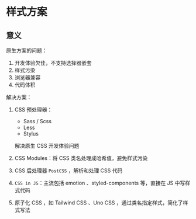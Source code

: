 # 样式方案

## 意义

原生方案的问题：

1. 开发体验欠佳，不支持选择器嵌套
1. 样式污染
1. 浏览器兼容
1. 代码体积

解决方案：

1. CSS 预处理器：

   - Sass / Scss
   - Less
   - Stylus

   解决原生 CSS 开发体验问题

1. CSS Modules：将 CSS 类名处理成哈希值，避免样式污染

1. CSS 后处理器 `PostCSS` ，解析和处理 CSS 代码

1. `CSS in JS`：主流包括 emotion 、styled-components 等，直接在 JS 中写样式代码

1. 原子化 CSS ，如 Tailwind CSS 、Uno CSS ，通过类名指定样式，简化了样式写法
